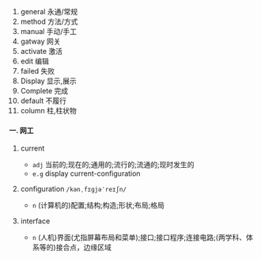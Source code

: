 1. general        永通/常规
2. method       方法/方式
3. manual        手动/手工
4. gatway        网关
5. activate       激活
6. edit             编辑
7. failed          失败
8. Display       显示,展示
9. Complete   完成
10. default      不履行
11. column    柱,柱状物

#### 一. 网工
1. current 
	-  `adj` 当前的;现在的;通用的;流行的;流通的;现时发生的
	-  `e.g` display current-configuration

2. configuration `/kənˌfɪɡjəˈreɪʃn/`
	-  `n` (计算机的)配置;结构;构造;形状;布局;格局

3. interface 
	- `n` (人机)界面(尤指屏幕布局和菜单);接口;接口程序;连接电路;(两学科、体系等的)接合点，边缘区域